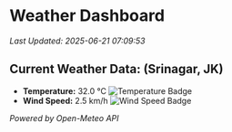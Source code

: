 
# Weather Dashboard

_Last Updated: 2025-06-21 07:09:53_

## Current Weather Data: (Srinagar, JK)
- **Temperature:** 32.0 °C ![Temperature Badge](https://img.shields.io/badge/Temperature-High%20Temp-orange)
- **Wind Speed:** 2.5 km/h ![Wind Speed Badge](https://img.shields.io/badge/Wind%20Speed-Light%20Wind-blue)

*Powered by Open-Meteo API*
